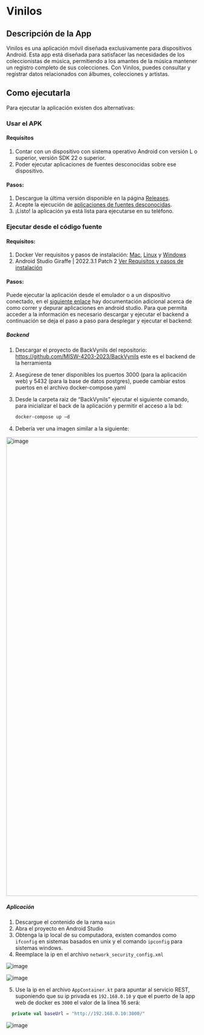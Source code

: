 # Vinilos

## Descripción de la App

Vinilos es una aplicación móvil diseñada exclusivamente para dispositivos Android. Esta app está diseñada para satisfacer las necesidades de los coleccionistas de música, permitiendo a los amantes de la música mantener un registro completo de sus colecciones. Con Vinilos, puedes consultar y registrar datos relacionados con álbumes, colecciones y artistas.

## Como ejecutarla

Para ejecutar la aplicación existen dos alternativas:

### Usar el APK

#### Requisitos

1. Contar con un dispositivo con sistema operativo Android con versión L o superior, versión SDK 22 o superior.
2. Poder ejecutar aplicaciones de fuentes desconocidas sobre ese dispositivo.

#### Pasos:

1. Descargue la última versión disponible en la página [Releases](https://github.com/MISW-4203-2023/Vinilos/releases).
2. Acepte la ejecución de [aplicaciones de fuentes desconocidas](https://developer.android.com/studio/publish?hl=es-419#publishing-unknown).
3. ¡Listo! la aplicación ya está lista para ejecutarse en su teléfono.

### Ejecutar desde el código fuente

#### Requisitos:

1. Docker Ver requisitos y pasos de instalación: [Mac](https://docs.docker.com/desktop/install/mac-install/), [Linux](https://docs.docker.com/desktop/install/linux-install/) y [Windows](https://docs.docker.com/desktop/install/windows-install/)
2. Android Studio Giraffe | 2022.3.1 Patch 2 [Ver Requisitos y pasos de instalación](https://developer.android.com/codelabs/basic-android-kotlin-compose-install-android-studio?hl=es-419#0)

#### Pasos: 

Puede ejecutar la aplicación desde el emulador o a un dispositivo conectado, en el [siguiente enlace](https://developer.android.com/studio/run?hl=es-419) hay documentación adicional acerca de como correr y depurar aplicaciones en android studio.
Para que permita acceder a la información es necesario descargar y ejecutar el backend a continuación se deja el paso a paso para desplegar y ejecutar el backend:

##### Backend

1. Descargar el proyecto de BackVynils del repositorio: https://github.com/MISW-4203-2023/BackVynils este es el backend de la herramienta
2. Asegúrese de tener disponibles los puertos 3000 (para la aplicación web) y 5432 (para la base de datos postgres), puede cambiar estos puertos en el archivo docker-compose.yaml
3. Desde la carpeta raiz de “BackVynils” ejecutar el siguiente comando, para inicializar el back de la aplicación y permitir el acceso a la bd:
  
   ```sh
   docker-compose up –d
   ```
   
5. Debería ver una imagen similar a la siguiente:
<img width="1209" alt="image" src="https://github.com/MISW-4203-2023/Vinilos/assets/124005780/36e6740c-b759-4358-a401-b1b0dc3e5988">

##### Aplicación

1. Descargue el contenido de la rama `main`
2. Abra el proyecto en Android Studio
3. Obtenga la ip local de su computadora, existen comandos como `ifconfig` en sistemas basados en unix y el comando `ipconfig` para sistemas windows.
4. Reemplace la ip en el archivo `network_security_config.xml`

![image](https://github.com/MISW-4203-2023/Vinilos/assets/124005780/0258848b-b808-41ef-b8ec-c95901d2144e)

![image](https://github.com/MISW-4203-2023/Vinilos/assets/124005780/e5f73727-4095-46cd-a3fb-b306ceda044a)

5. Use la ip en el archivo `AppContainer.kt` para apuntar al servicio REST, suponiendo que su ip privada es `192.168.0.10` y que el puerto de la app web de docker es `3000` el valor de la línea 16 será:
   
```kt
  private val baseUrl = "http://192.168.0.10:3000/"
```

![image](https://github.com/MISW-4203-2023/Vinilos/assets/124005780/9e0b40d5-c808-47a7-bc5b-7723e1213bcd)


